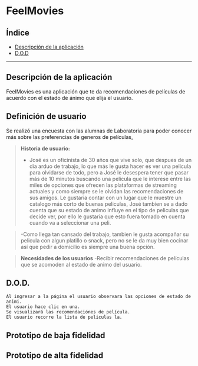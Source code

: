 # FeelMovies

## Índice

- [Descripción de la aplicación](#descripcion-de-la-apliación)
- [D.O.D](##D.O.D)

---
## Descripción de la aplicación

FeelMovies es una aplicación que te da recomendaciones de películas de acuerdo con el estado de ánimo que elija el usuario.


## Definición de usuario

Se realizó una encuesta con las alumnas de Laboratoria para poder conocer más sobre las preferencias de generos de películas, 

> **Historia de usuario:**
> - José es un oficinista de 30 años que vive solo, que despues de un día arduo de trabajo, lo que más le gusta hacer es ver una pelicula para olvidarse de todo, pero a José le desespera tener que pasar más de 10 minutos buscando una pelicula que le interese entre las miles de opciones que ofrecen las plataformas de streaming actuales y como siempre se le olvidan las recomendaciones de sus amigos. Le gustaria contar con un lugar que le muestre un catalogo más corto de buenas peliculas, José tambien se a dado cuenta que su estado de animo influye en el tipo de peliculas que decide ver, por ello le gustaria que esto fuera tomado en cuenta cuando va a seleccionar una peli.

> -Como llega tan cansado del trabajo, tambien le gusta acompañar su pelicula con algun platillo o snack, pero no se le da muy bien cocinar así que pedir a domicilio es siempre una buena opción.


>**Necesidades de los usuarios**
>-Recibir recomendaciones de películas que se acomoden al estado de animo del usuario.
    

## D.O.D.

    Al ingresar a la página el usuario observara las opciones de estado de animi.
    El usuario hace clic en una.
    Se visualizará las recomendaciónes de película.
    El usuario recorre la lista de peliculas la.

## Prototipo de baja fidelidad

## Prototipo de alta fidelidad